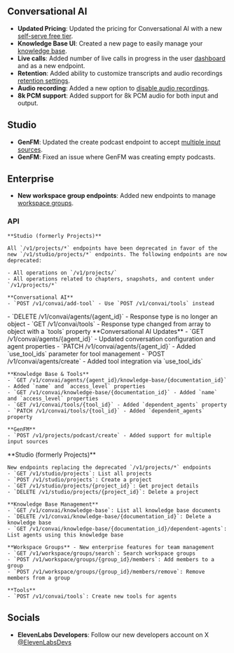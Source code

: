## Conversational AI

- **Updated Pricing**: Updated the pricing for Conversational AI with a new [self-serve free tier](/docs/conversational-ai/overview#pricing-tiers).
- **Knowledge Base UI**: Created a new page to easily manage your [knowledge base](/app/conversational-ai/knowledge-base).
- **Live calls**: Added number of live calls in progress in the user [dashboard](/app/conversational-ai) and as a new endpoint.
- **Retention**: Added ability to customize transcripts and audio recordings [retention settings](/docs/conversational-ai/customization/privacy/retention).
- **Audio recording**: Added a new option to [disable audio recordings](/docs/conversational-ai/customization/privacy/audio-saving).
- **8k PCM support**: Added support for 8k PCM audio for both input and output.

## Studio

- **GenFM**: Updated the create podcast endpoint to accept [multiple input sources](/docs/api-reference/projects/create-podcast).
- **GenFM**: Fixed an issue where GenFM was creating empty podcasts.

## Enterprise

- **New workspace group endpoints**: Added new endpoints to manage [workspace groups](/docs/api-reference/workspace/search-user-groups).

### API

<AccordionGroup>
  <Accordion title="Deprecated Endpoints">
    
    **Studio (formerly Projects)**

    All `/v1/projects/*` endpoints have been deprecated in favor of the new `/v1/studio/projects/*` endpoints. The following endpoints are now deprecated:

    - All operations on `/v1/projects/`
    - All operations related to chapters, snapshots, and content under `/v1/projects/*`

    **Conversational AI**
    - `POST /v1/convai/add-tool` - Use `POST /v1/convai/tools` instead

  </Accordion>

  <Accordion title="Breaking Changes">
    - `DELETE /v1/convai/agents/{agent_id}` - Response type is no longer an object
    - `GET /v1/convai/tools` - Response type changed from array to object with a `tools` property
  </Accordion>

  <Accordion title="Modified Endpoints">
    **Conversational AI Updates**
    - `GET /v1/convai/agents/{agent_id}` - Updated conversation configuration and agent properties
    - `PATCH /v1/convai/agents/{agent_id}` - Added `use_tool_ids` parameter for tool management
    - `POST /v1/convai/agents/create` - Added tool integration via `use_tool_ids`

    **Knowledge Base & Tools**
    - `GET /v1/convai/agents/{agent_id}/knowledge-base/{documentation_id}` - Added `name` and `access_level` properties
    - `GET /v1/convai/knowledge-base/{documentation_id}` - Added `name` and `access_level` properties
    - `GET /v1/convai/tools/{tool_id}` - Added `dependent_agents` property
    - `PATCH /v1/convai/tools/{tool_id}` - Added `dependent_agents` property

    **GenFM**
    - `POST /v1/projects/podcast/create` - Added support for multiple input sources

  </Accordion>

  <Accordion title="New Endpoints">
    **Studio (formerly Projects)**
    
    New endpoints replacing the deprecated `/v1/projects/*` endpoints
    - `GET /v1/studio/projects`: List all projects
    - `POST /v1/studio/projects`: Create a project
    - `GET /v1/studio/projects/{project_id}`: Get project details
    - `DELETE /v1/studio/projects/{project_id}`: Delete a project

    **Knowledge Base Management**
    - `GET /v1/convai/knowledge-base`: List all knowledge base documents
    - `DELETE /v1/convai/knowledge-base/{documentation_id}`: Delete a knowledge base
    - `GET /v1/convai/knowledge-base/{documentation_id}/dependent-agents`: List agents using this knowledge base

    **Workspace Groups** - New enterprise features for team management
    - `GET /v1/workspace/groups/search`: Search workspace groups
    - `POST /v1/workspace/groups/{group_id}/members`: Add members to a group
    - `POST /v1/workspace/groups/{group_id}/members/remove`: Remove members from a group

    **Tools**
    - `POST /v1/convai/tools`: Create new tools for agents

  </Accordion>
</AccordionGroup>

## Socials

- **ElevenLabs Developers**: Follow our new developers account on X [@ElevenLabsDevs](https://x.com/ElevenLabsDevs)
